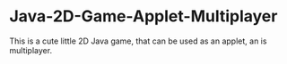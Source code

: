 # Java-2D-Game-Applet-Multiplayer
This is a cute little 2D Java game, that can be used as an applet, an is multiplayer.
